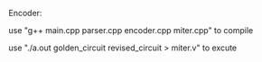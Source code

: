 Encoder:

use "g++ main.cpp parser.cpp encoder.cpp miter.cpp" to compile

use "./a.out golden_circuit revised_circuit > miter.v" to excute 

